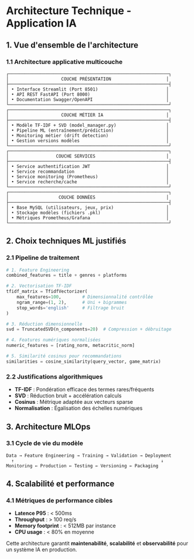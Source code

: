 # Architecture Technique - Application IA

## 1. Vue d'ensemble de l'architecture

### 1.1 Architecture applicative multicouche
```
┌─────────────────────────────────────────────────────────────┐
│                    COUCHE PRÉSENTATION                     │
├─────────────────────────────────────────────────────────────┤
│ • Interface Streamlit (Port 8501)                          │
│ • API REST FastAPI (Port 8000)                             │
│ • Documentation Swagger/OpenAPI                            │
└─────────────────────────────────────────────────────────────┘
┌─────────────────────────────────────────────────────────────┐
│                    COUCHE MÉTIER IA                        │
├─────────────────────────────────────────────────────────────┤
│ • Modèle TF-IDF + SVD (model_manager.py)                   │
│ • Pipeline ML (entraînement/prédiction)                    │
│ • Monitoring métier (drift detection)                      │
│ • Gestion versions modèles                                 │
└─────────────────────────────────────────────────────────────┘
┌─────────────────────────────────────────────────────────────┐
│                  COUCHE SERVICES                           │
├─────────────────────────────────────────────────────────────┤
│ • Service authentification JWT                             │
│ • Service recommandation                                   │
│ • Service monitoring (Prometheus)                          │
│ • Service recherche/cache                                  │
└─────────────────────────────────────────────────────────────┘
┌─────────────────────────────────────────────────────────────┐
│                   COUCHE DONNÉES                           │
├─────────────────────────────────────────────────────────────┤
│ • Base MySQL (utilisateurs, jeux, prix)                    │
│ • Stockage modèles (fichiers .pkl)                         │
│ • Métriques Prometheus/Grafana                             │
└─────────────────────────────────────────────────────────────┘
```

## 2. Choix techniques ML justifiés

### 2.1 Pipeline de traitement
```python
# 1. Feature Engineering
combined_features = title + genres + platforms

# 2. Vectorisation TF-IDF
tfidf_matrix = TfidfVectorizer(
    max_features=100,        # Dimensionnalité contrôlée
    ngram_range=(1, 2),      # Uni + bigrammes
    stop_words='english'     # Filtrage bruit
)

# 3. Réduction dimensionnelle
svd = TruncatedSVD(n_components=20)  # Compression + débruitage

# 4. Features numériques normalisées
numeric_features = [rating_norm, metacritic_norm]

# 5. Similarité cosinus pour recommandations
similarities = cosine_similarity(query_vector, game_matrix)
```

### 2.2 Justifications algorithmiques
- **TF-IDF** : Pondération efficace des termes rares/fréquents
- **SVD** : Réduction bruit + accélération calculs
- **Cosinus** : Métrique adaptée aux vecteurs sparse
- **Normalisation** : Égalisation des échelles numériques

## 3. Architecture MLOps

### 3.1 Cycle de vie du modèle
```
Data → Feature Engineering → Training → Validation → Deployment
  ↑                                                        ↓
Monitoring ← Production ← Testing ← Versioning ← Packaging
```

## 4. Scalabilité et performance

### 4.1 Métriques de performance cibles
- **Latence P95** : < 500ms
- **Throughput** : > 100 req/s
- **Memory footprint** : < 512MB par instance
- **CPU usage** : < 80% en moyenne

Cette architecture garantit **maintenabilité**, **scalabilité** et **observabilité** pour un système IA en production.

